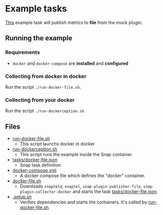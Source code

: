 # Example tasks

[This](tasks/docker-file.json) example task will publish metrics to **file** 
from the mock plugin.  

## Running the example

### Requirements
 * `docker` and `docker-compose` are **installed** and **configured** 

### Collecting from docker in docker
Run the script `./run-docker-file.sh`.

### Collecting from your docker
Run the script `./run-dockerception.sh`. 

## Files

- [run-docker-file.sh](run-docker-file.sh) 
    - This script launchs docker in docker  
- [run-dockerception.sh](run-dockerception.sh) 
    - This script runs the example inside the Snap container
- [tasks/docker-file.json](tasks/docker-file.json)
    - Snap task definition
- [docker-compose.yml](docker-compose.yml)
    - A docker compose file which defines the "docker" container.
- [docker-file.sh](docker-file.sh)
    - Downloads `snapteld`, `snaptel`, `snap-plugin-publisher-file`,
    `snap-plugin-collector-docker` and starts the task 
    [tasks/docker-file.json](tasks/docker-file.json).
- [.setup.sh](.setup.sh)
    - Verifies dependencies and starts the containers.  It's called 
    by [run-docker-file.sh](run-docker-file.sh).